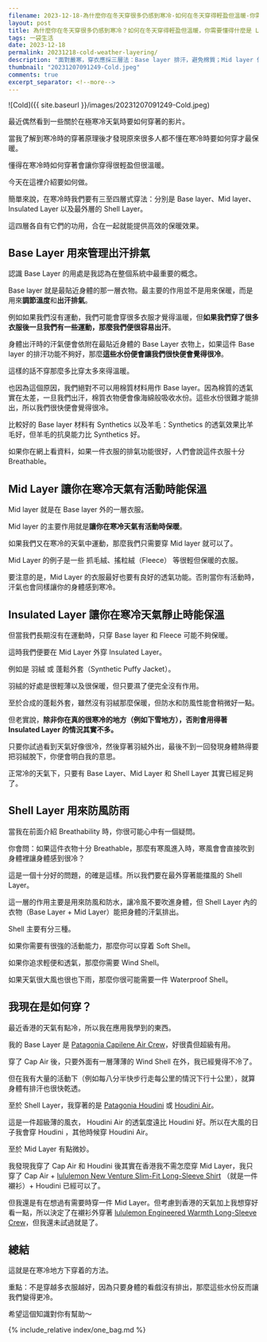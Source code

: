 ```yaml
---
filename: 2023-12-18-為什麼你在冬天穿很多仍感到寒冷-如何在冬天穿得輕盈但溫暖-你需要懂得什麼是-layering.md
layout: post
title: 為什麼你在冬天穿很多仍感到寒冷？如何在冬天穿得輕盈但溫暖，你需要懂得什麼是 Layering
tags: 一袋生活
date: 2023-12-18
permalink: 20231218-cold-weather-layering/
description: "面對嚴寒，穿衣應採三層法：Base layer 排汗，避免棉質；Mid layer 保暖，運動時選 Fleece，靜止則需 Insulating layer 如羽絨；Shell 層防風雨。這種穿法讓我們避免因汗濕而冷，而不是單純穿更多。這些穿衣技巧能讓你在寒冷中保持溫暖。"
thumbnail: "20231207091249-Cold.jpeg"
comments: true
excerpt_separator: <!--more-->
---
```


![Cold]({{ site.baseurl }}/images/20231207091249-Cold.jpeg)

最近偶然看到一些關於在極寒冷天氣時要如何穿著的影片。
  
當我了解到寒冷時的穿著原理後才發現原來很多人都不懂在寒冷時要如何穿才最保暖。

懂得在寒冷時如何穿著會讓你穿得很輕盈但很溫暖。

今天在這裡介紹要如何做。

<!--more-->

簡單來說，在寒冷時我們要有三至四層式穿法：分別是 Base layer、Mid layer、 Insulated Layer 以及最外層的 Shell Layer。

這四層各自有它們的功用，合在一起就能提供高效的保暖效果。

## Base Layer 用來管理出汗排氣

認識 Base Layer 的用處是我認為在整個系統中最重要的概念。

Base layer 就是最貼近身體的那一層衣物。最主要的作用並不是用來保暖，而是用來**調節溫度**和**出汗排氣**。

例如如果我們沒有運動，我們可能會穿很多衣服才覺得溫暖，但**如果我們穿了很多衣服後一旦我們有一些運動，那麼我們便很容易出汗**。

身體出汗時的汗氣便會依附在最貼近身體的 Base Layer 衣物上，如果這件 Base layer 的排汗功能不夠好，那麼**這些水份便會讓我們很快便會覺得很冷**。

這樣的話不穿那麼多比穿太多來得溫暖。

也因為這個原因，我們絕對不可以用棉質材料用作 Base layer。因為棉質的透氣實在太差，一旦我們出汗，棉質衣物便會像海綿般吸收水份。這些水份很難才能排出，所以我們很快便會覺得很冷。

比較好的 Base layer 材料有 Synthetics 以及羊毛：Synthetics 的透氣效果比羊毛好，但羊毛的抗臭能力比 Synthetics 好。

如果你在網上看資料，如果一件衣服的排氣功能很好，人們會說這件衣服十分 Breathable。

## Mid Layer 讓你在寒冷天氣有活動時能保溫

Mid layer 就是在 Base layer 外的一層衣服。

Mid layer 的主要作用就是**讓你在寒冷天氣有活動時保暖**。

如果我們又在寒冷的天氣中運動，那麼我們只需要穿 Mid layer 就可以了。

Mid Layer 的例子是一些 抓毛絨、搖粒絨（Fleece） 等很輕但保暖的衣服。

要注意的是，Mid Layer 的衣服最好也要有良好的透氣功能。否則當你有活動時，汗氣也會同樣讓你的身體感到寒冷。

## Insulated Layer 讓你在寒冷天氣靜止時能保溫

但當我們長期沒有在運動時，只穿 Base layer 和 Fleece 可能不夠保暖。

這時我們便要在 Mid Layer 外穿 Insulated Layer。

例如是 羽絨 或 蓬鬆外套（Synthetic Puffy Jacket）。

羽絨的好處是很輕薄以及很保暖，但只要濕了便完全沒有作用。

至於合成的蓬鬆外套，雖然沒有羽絨那麼保暖，但防水和防風性能會稍微好一點。

但老實說，**除非你在真的很寒冷的地方（例如下雪地方），否則會用得著 Insulated Layer 的情況其實不多。**

只要你試過看到天氣好像很冷，然後穿著羽絨外出，最後不到一回發現身體熱得要把羽絨脫下，你便會明白我的意思。

正常冷的天氣下，只要有 Base Layer、Mid Layer 和 Shell Layer 其實已經足夠了。

## Shell Layer 用來防風防雨

當我在前面介紹 Breathability 時，你很可能心中有一個疑問。

你會問：如果這件衣物十分 Breathable，那麼有寒風進入時，寒風會會直接吹到身體裡讓身體感到很冷？

這是一個十分好的問題，的確是這樣。所以我們要在最外穿著能擋風的 Shell Layer。

這一層的作用主要是用來防風和防水，讓冷風不要吹進身體，但 Shell Layer 內的衣物（Base Layer + Mid Layer）能把身體的汗氣排出。

Shell 主要有分三種。

如果你需要有很強的活動能力，那麼你可以穿着 Soft Shell。

如果你追求輕便和透氣，那麼你需要 Wind Shell。

如果天氣很大風也很也下雨，那麼你很可能需要一件 Waterproof Shell。

## 我現在是如何穿？

最近香港的天氣有點冷，所以我在應用我學到的東西。

我的 Base Layer 是 [Patagonia Capilene Air Crew](https://www.patagonia.com/product/mens-capilene-air-crew-baselayer-shirt/36516.html)，好很貴但超級有用。

穿了 Cap Air 後，只要外面有一層薄薄的 Wind Shell 在外，我已經覺得不冷了。

但在我有大量的活動下（例如每八分半快步行走每公里的情況下行十公里），就算身體有排汗也很快乾透。

至於 Shell Layer，我穿著的是 [Patagonia Houdini](https://www.patagonia.com/product/mens-houdini-windbreaker-jacket/24142.html?dwvar_24142_color=BLK) 或 [Houdini Air](https://www.patagonia.com/product/mens-houdini-air-windbreaker-jacket/24010.html?dwvar_24010_color=BLK)。

這是一件超級薄的風衣， Houdini Air 的透氣度遠比 Houdini 好。所以在大風的日子我會穿 Houdini ，其他時候穿 Houdini Air。

至於 Mid Layer 有點微妙。

我發現我穿了 Cap Air 和 Houdini 後其實在香港我不需怎麼穿 Mid Layer，我只穿了 Cap Air + [lululemon New Venture Slim-Fit Long-Sleeve Shirt](https://www.lululemon.com.hk/en-hk/p/new-venture-slim-fit-long-sleeve-shirt/) （就是一件襯衫）+ Houdini 已經可以了。

但我還是有在想過有需要時穿一件 Mid Layer。但考慮到香港的天氣加上我想穿好看一點，所以決定了在襯衫外穿著 [lululemon Engineered Warmth Long-Sleeve Crew](https://www.lululemon.com.hk/en-hk/p/engineered-warmth-long-sleeve-crew/)，但我還未試過就是了。

## 總結

這就是在寒冷地方下穿着的方法。

重點：不是穿越多衣服越好，因為只要身體的看戲沒有排出，那麼這些水份反而讓我們變得更冷。

希望這個知識對你有幫助～

<!-- Meta Summary -->
<!--
面對嚴寒，穿衣應採三層法：Base layer 排汗，避免棉質；Mid layer 保暖，運動時選 Fleece，靜止則需 Insulating layer 如羽絨；Shell 層防風雨。這種穿法讓我們避免因汗濕而冷，而不是單純穿更多。這些穿衣技巧能讓你在寒冷中保持溫暖。
-->

{% include_relative index/one_bag.md %}


<!--
- [為什麼你在冬天穿很多仍感到寒冷？如何在冬天穿得輕盈但溫暖，你需要懂得什麼是 Layering]({{ site.baseurl }}/20231218-cold-weather-layering/) 
-->
